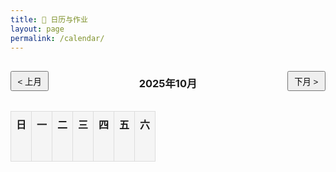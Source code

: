 ```yaml
---
title: 📅 日历与作业
layout: page
permalink: /calendar/
---
```


<style>
.calendar-container {
  max-width: 800px;
  margin: auto;
}
.calendar-header {
  display: flex;
  justify-content: space-between;
  align-items: center;
  margin-bottom: 1rem;
}
.calendar-header button {
  padding: 0.3rem 0.6rem;
  cursor: pointer;
}
.calendar {
  width: 100%;
  border-collapse: collapse;
  text-align: center;
}
.calendar th, .calendar td {
  border: 1px solid #ddd;
  padding: 8px;
  vertical-align: top;
  height: 80px;
}
.calendar th {
  background-color: #f5f5f5;
}
.today {
  background-color: #ffeb3b;
}
.event {
  display: block;
  margin-top: 0.3rem;
  font-size: 0.85rem;
  border-radius: 4px;
  padding: 2px 4px;
}
.event.homework { background-color: #f28b82; color: #fff; }
.event.test { background-color: #fbbc04; color: #fff; }
.event.activity { background-color: #34a853; color: #fff; }
</style>

<div class="calendar-container">
  <div class="calendar-header">
    <button id="prevMonth">&lt; 上月</button>
    <h3 id="monthTitle">2025年10月</h3>
    <button id="nextMonth">下月 &gt;</button>
  </div>
  <table class="calendar">
    <thead>
      <tr>
        <th>日</th><th>一</th><th>二</th><th>三</th><th>四</th><th>五</th><th>六</th>
      </tr>
    </thead>
    <tbody id="calendarBody">
    </tbody>
  </table>
</div>

<script>
const calendarData = {{ site.data.calendar | jsonify }};
let year = 2025;
let month = 10;

function renderCalendar() {
  const firstDay = new Date(year, month - 1, 1).getDay();
  const lastDay = new Date(year, month, 0).getDate();
  const tbody = document.getElementById("calendarBody");
  tbody.innerHTML = "";
  let dayCounter = 1;
  
  for (let week = 0; week < 6; week++) {
    const tr = document.createElement("tr");
    for (let d = 0; d < 7; d++) {
      const td = document.createElement("td");
      if ((week === 0 && d < firstDay) || dayCounter > lastDay) {
        td.innerHTML = "";
      } else {
        const dateStr = `${year}-${String(month).padStart(2,"0")}-${String(dayCounter).padStart(2,"0")}`;
        td.innerHTML = `<strong>${dayCounter}</strong>`;
        const events = calendarData.filter(e => e.date === dateStr);
        events.forEach(ev => {
          const span = document.createElement("span");
          span.className = "event " + (ev.type || "");
          span.textContent = ev.event;
          td.appendChild(span);
        });
        const today = new Date();
        if (today.getFullYear() === year && today.getMonth()+1 === month && today.getDate() === dayCounter) {
          td.classList.add("today");
        }
        dayCounter++;
      }
      tr.appendChild(td);
    }
    tbody.appendChild(tr);
  }
  document.getElementById("monthTitle").textContent = `${year}年${month}月`;
}

document.getElementById("prevMonth").addEventListener("click", ()=>{
  month--;
  if(month < 1){ month=12; year--; }
  renderCalendar();
});
document.getElementById("nextMonth").addEventListener("click", ()=>{
  month++;
  if(month > 12){ month=1; year++; }
  renderCalendar();
});

renderCalendar();
</script>

